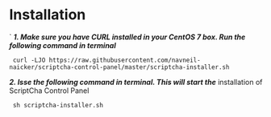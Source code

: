 # Installation

` ***1. Make sure you have CURL installed in your CentOS 7 box. Run the following command in terminal***

     curl -LJO https://raw.githubusercontent.com/navneil-naicker/scriptcha-control-panel/master/scriptcha-installer.sh

 ***2. Isse the following command in terminal. This will start the*** installation of ScriptCha Control Panel

     sh scriptcha-installer.sh
